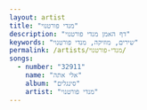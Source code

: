 ```yaml
---
layout: artist
title: "מנדי פורטנוי"
description: "דף האמן מנדי פורטנוי"
keywords: "שירים, מוזיקה, מנדי פורטנוי"
permalink: /artists/מנדי-פורטנוי/
songs:
  - number: "32911"
    name: "אלי אתה"
    album: "סינגלים"
    artist: "מנדי פורטנוי"
---
```

